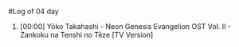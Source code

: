 #Log of 04 day

1. [00:00] Yōko Takahashi - Neon Genesis Evangelion OST Vol. II - Zankoku na Tenshi no Tēze [TV Version]
